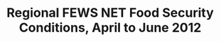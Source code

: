 ---
title: Regional FEWS NET Food Security Conditions, April to June 2012
categories: 
    - data
geography: regional
partner: fews
cat: food
year: 2012
layer: fews-net.sahel-fewsnet-food-security-aprjune-2012
api:
embed:
source: FEWS NET  
license: Public Domain
updated: 3/28/12
description: This layer depicts the Integrated Food Security Phase Classification (IPC) scale as determined by the Famine Early Warning System Network (FEWS NET). Data here is the estimated outlook for the months April through June 2012.
downloads:
    - type: shapefile
      link: data/raw_files/fewsnet-foodsecurity-sahel-march2012.zip
    - type: sqlite
      link: data/raw_files/fewsnet-foodsecurity-sahel-march2012.sqlite.zip
---
